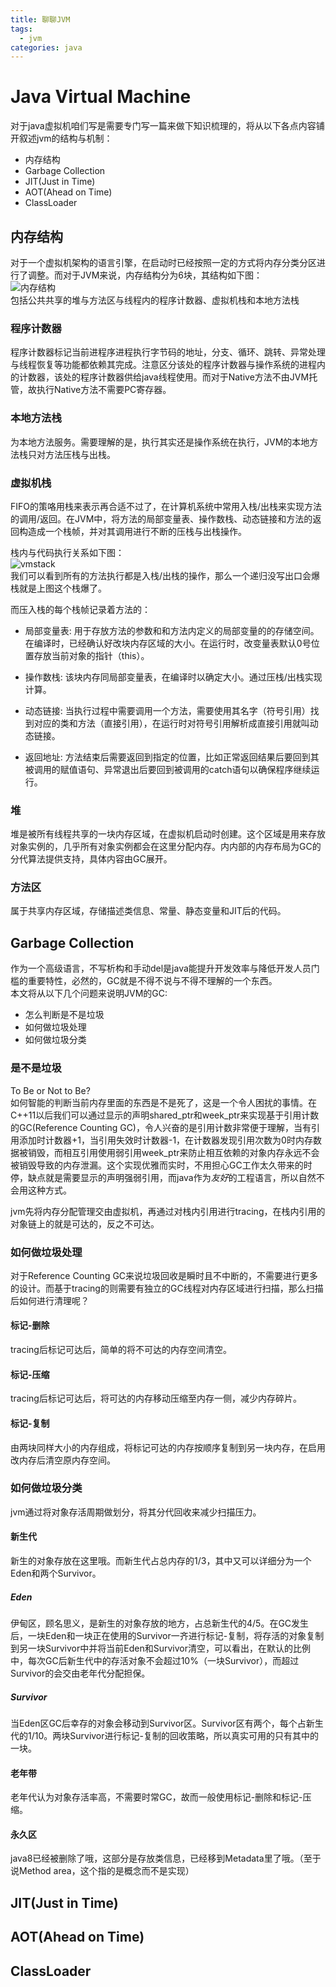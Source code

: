 ```yaml
---
title: 聊聊JVM
tags:
  - jvm
categories: java
---
```


# Java Virtual Machine
对于java虚拟机咱们写是需要专门写一篇来做下知识梳理的，将从以下各点内容铺开叙述jvm的结构与机制：
  * 内存结构
  * Garbage Collection
  * JIT(Just in Time)
  * AOT(Ahead on Time)
  * ClassLoader

## 内存结构
对于一个虚拟机架构的语言引擎，在启动时已经按照一定的方式将内存分类分区进行了调整。而对于JVM来说，内存结构分为6块，其结构如下图：  
![内存结构](ms.png)  
包括公共共享的堆与方法区与线程内的程序计数器、虚拟机栈和本地方法栈  

### 程序计数器
程序计数器标记当前进程序进程执行字节码的地址，分支、循环、跳转、异常处理与线程恢复等功能都依赖其完成。注意区分该处的程序计数器与操作系统的进程内的计数器，该处的程序计数器供给java线程使用。而对于Native方法不由JVM托管，故执行Native方法不需要PC寄存器。

### 本地方法栈
为本地方法服务。需要理解的是，执行其实还是操作系统在执行，JVM的本地方法栈只对方法压栈与出栈。

### 虚拟机栈
FIFO的策咯用栈来表示再合适不过了，在计算机系统中常用入栈/出栈来实现方法的调用/返回。在JVM中，将方法的局部变量表、操作数栈、动态链接和方法的返回构造成一个栈帧，并对其调用进行不断的压栈与出栈操作。 

栈内与代码执行关系如下图：  
![vmstack](vmstack.gif)  
我们可以看到所有的方法执行都是入栈/出栈的操作，那么一个递归没写出口会爆栈就是上图这个栈爆了。    

而压入栈的每个栈帧记录着方法的：
  * 局部变量表: 用于存放方法的参数和和方法内定义的局部变量的的存储空间。在编译时，已经确认好改块内存区域的大小。在运行时，改变量表默认0号位置存放当前对象的指针（this）。  

  * 操作数栈: 该块内存同局部变量表，在编译时以确定大小。通过压栈/出栈实现计算。 

  * 动态链接: 当执行过程中需要调用一个方法，需要使用其名字（符号引用）找到对应的类和方法（直接引用），在运行时对符号引用解析成直接引用就叫动态链接。  
  
  * 返回地址: 方法结束后需要返回到指定的位置，比如正常返回结果后要回到其被调用的赋值语句、异常退出后要回到被调用的catch语句以确保程序继续运行。  

### 堆
堆是被所有线程共享的一块内存区域，在虚拟机启动时创建。这个区域是用来存放对象实例的，几乎所有对象实例都会在这里分配内存。内内部的内存布局为GC的分代算法提供支持，具体内容由GC展开。

### 方法区
属于共享内存区域，存储描述类信息、常量、静态变量和JIT后的代码。

## Garbage Collection
作为一个高级语言，不写析构和手动del是java能提升开发效率与降低开发人员门槛的重要特性，必然的，GC就是不得不说与不得不理解的一个东西。  
本文将从以下几个问题来说明JVM的GC:
  * 怎么判断是不是垃圾
  * 如何做垃圾处理
  * 如何做垃圾分类

### 是不是垃圾
  To Be or Not to Be?  
  如何智能的判断当前内存里面的东西是不是死了，这是一个令人困扰的事情。在C++11以后我们可以通过显示的声明shared_ptr和week_ptr来实现基于引用计数的GC(Reference Counting GC)，令人兴奋的是引用计数非常便于理解，当有引用添加时计数器+1，当引用失效时计数器-1，在计数器发现引用次数为0时内存数据被销毁，而相互引用使用弱引用week_ptr来防止相互依赖的对象内存永远不会被销毁导致的内存泄漏。这个实现优雅而实时，不用担心GC工作太久带来的时停，缺点就是需要显示的声明强弱引用，而java作为*友好*的工程语言，所以自然不会用这种方式。  

  jvm先将内存分配管理交由虚拟机，再通过对栈内引用进行tracing，在栈内引用的对象链上的就是可达的，反之不可达。

### 如何做垃圾处理
对于Reference Counting GC来说垃圾回收是瞬时且不中断的，不需要进行更多的设计。而基于tracing的则需要有独立的GC线程对内存区域进行扫描，那么扫描后如何进行清理呢？

#### 标记-删除
tracing后标记可达后，简单的将不可达的内存空间清空。

#### 标记-压缩
tracing后标记可达后，将可达的内存移动压缩至内存一侧，减少内存碎片。

#### 标记-复制
由两块同样大小的内存组成，将标记可达的内存按顺序复制到另一块内存，在启用改内存后清空原内存空间。

### 如何做垃圾分类
jvm通过将对象存活周期做划分，将其分代回收来减少扫描压力。

#### 新生代
新生的对象存放在这里哦。而新生代占总内存的1/3，其中又可以详细分为一个Eden和两个Survivor。

##### Eden
伊甸区，顾名思义，是新生的对象存放的地方，占总新生代的4/5。在GC发生后，一块Eden和一块正在使用的Survivor一齐进行标记-复制，将存活的对象复制到另一块Survivor中并将当前Eden和Survivor清空，可以看出，在默认的比例中，每次GC后新生代中的存活对象不会超过10%（一块Survivor），而超过Survivor的会交由老年代分配担保。

##### Survivor
当Eden区GC后幸存的对象会移动到Survivor区。Survivor区有两个，每个占新生代的1/10。两块Survivor进行标记-复制的回收策略，所以真实可用的只有其中的一块。

#### 老年带
老年代认为对象存活率高，不需要时常GC，故而一般使用标记-删除和标记-压缩。

#### 永久区
java8已经被删除了哦，这部分是存放类信息，已经移到Metadata里了哦。（至于说Method area，这个指的是概念而不是实现）

## JIT(Just in Time)

## AOT(Ahead on Time)

## ClassLoader